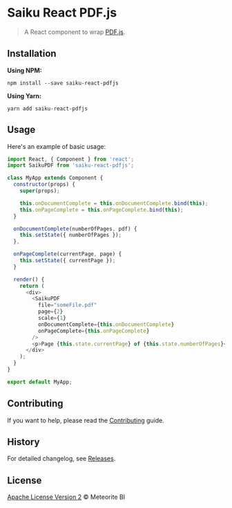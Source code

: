 # Saiku React PDF.js

> A React component to wrap [PDF.js](https://github.com/mozilla/pdf.js).

## Installation

**Using NPM:**

```console
npm install --save saiku-react-pdfjs
```

**Using Yarn:**

```console
yarn add saiku-react-pdfjs
```

## Usage

Here's an example of basic usage:

```js
import React, { Component } from 'react';
import SaikuPDF from 'saiku-react-pdfjs';

class MyApp extends Component {
  constructor(props) {
    super(props);

    this.onDocumentComplete = this.onDocumentComplete.bind(this);
    this.onPageComplete = this.onPageComplete.bind(this);
  }

  onDocumentComplete(numberOfPages, pdf) {
    this.setState({ numberOfPages });
  },

  onPageComplete(currentPage, page) {
    this.setState({ currentPage });
  }

  render() {
    return (
      <div>
        <SaikuPDF
          file="someFile.pdf"
          page={2}
          scale={1}
          onDocumentComplete={this.onDocumentComplete}
          onPageComplete={this.onPageComplete}
        />
        <p>Page {this.state.currentPage} of {this.state.numberOfPages}</p>
      </div>
    );
  }
}

export default MyApp;
```

## Contributing

If you want to help, please read the [Contributing](https://github.com/OSBI/saiku-react-pdfjs/blob/master/CONTRIBUTING.md) guide.

## History

For detailed changelog, see [Releases](https://github.com/OSBI/saiku-react-pdfjs/releases).

## License

[Apache License Version 2](https://github.com/OSBI/saiku-react-pdfjs/blob/master/LICENSE) © Meteorite BI
